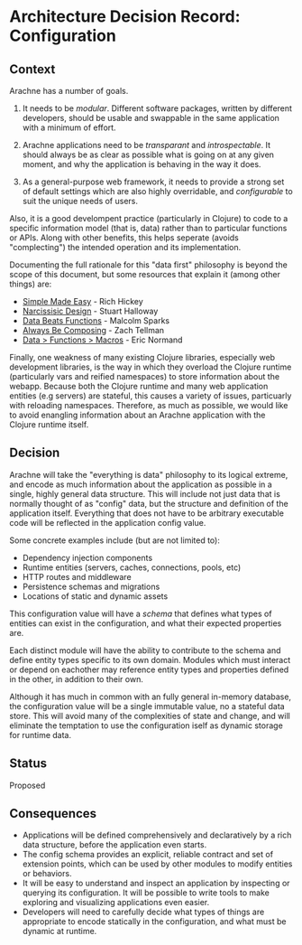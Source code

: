 # Architecture Decision Record: Configuration

## Context

Arachne has a number of goals.

1. It needs to be *modular*. Different software packages, written by
   different developers, should be usable and swappable in the same
   application with a minimum of effort.

2. Arachne applications need to be *transparant* and
   *introspectable*. It should always be as clear as possible what is
   going on at any given moment, and why the application is behaving
   in the way it does.

3. As a general-purpose web framework, it needs to provide a strong
   set of default settings which are also highly overridable, and
   *configurable* to suit the unique needs of users.


Also, it is a good develompent practice (particularly in Clojure) to
code to a specific information model (that is, data) rather than to
particular functions or APIs. Along with other benefits, this helps
seperate (avoids "complecting") the intended operation and its
implementation.

Documenting the full rationale for this "data first" philosophy is
beyond the scope of this document, but some resources that explain it (among other things) are:

- [Simple Made Easy](http://www.infoq.com/presentations/Simple-Made-Easy) - Rich Hickey
- [Narcissisic Design](https://vimeo.com/77199361) - Stuart Halloway
- [Data Beats Functions](https://malcolmsparks.com/posts/data-beats-functions.html) - Malcolm Sparks
- [Always Be Composing](https://www.youtube.com/watch?v=3oQTSP4Fng) - Zach Tellman
- [Data > Functions > Macros](http://www.lispcast.com/data-functions-macros-why) - Eric Normand

Finally, one weakness of many existing Clojure libraries, especially
web development libraries, is the way in which they overload the
Clojure runtime (particularly vars and reified namespaces) to store
information about the webapp. Because both the Clojure runtime and
many web application entities (e.g servers) are stateful, this causes
a variety of issues, particuarly with reloading namespaces. Therefore,
as much as possible, we would like to avoid enangling information
about an Arachne application with the Clojure runtime itself.

## Decision

Arachne will take the "everything is data" philosophy to its logical
extreme, and encode as much information about the application as
possible in a single, highly general data structure. This will include
not just data that is normally thought of as "config" data, but the
structure and definition of the application itself. Everything that
does not have to be arbitrary executable code will be
reflected in the application config value.

Some concrete examples include (but are not limited to):

- Dependency injection components
- Runtime entities (servers, caches, connections, pools, etc)
- HTTP routes and middleware
- Persistence schemas and migrations
- Locations of static and dynamic assets

This configuration value will have a *schema* that defines what types
of entities can exist in the configuration, and what their expected
properties are.

Each distinct module will have the ability to contribute to the schema
and define entity types specific to its own domain. Modules which must
interact or depend on eachother may reference entity types and
properties defined in the other, in addition to their own.

Although it has much in common with an fully general in-memory
database, the configuration value will be a single immutable value,
no a stateful data store. This will avoid many of the complexities
of state and change, and will eliminate the temptation to use the
configuration iself as dynamic storage for runtime data.

## Status

Proposed

## Consequences

- Applications will be defined comprehensively and declaratively by a
  rich data structure, before the application even starts.
- The config schema provides an explicit, reliable contract and set of
  extension points, which can be used by other modules to modify
  entities or behaviors.
- It will be easy to understand and inspect an application by
  inspecting or querying its configuration. It will be possible to
  write tools to make exploring and visualizing applications even easier.
- Developers will need to carefully decide what types of things are
  appropriate to encode statically in the configuration, and what must
  be dynamic at runtime.
